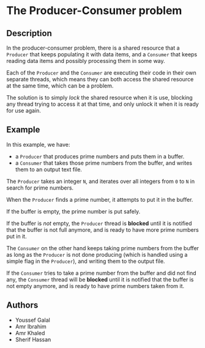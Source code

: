 # The Producer-Consumer problem

## Description

In the producer-consumer problem, 
there is a shared resource that a `Producer`
that keeps populating it with data items,
and a `Consumer` that keeps reading data items
and possibly processing them in some way.

Each of the `Producer` and the `Consumer`
are executing their code in their own separate
threads, which means they can both access
the shared resource at the same time, which can
be a problem.

The solution is to simply _lock_ the shared resource
when it is use, blocking any thread trying to access it
at that time, and only unlock it when it is ready
for use again.

## Example

In this example, we have:
- a `Producer` that produces
prime numbers and puts them in a buffer.
- a `Consumer` that takes those prime numbers
from the buffer, and writes them to an 
output text file.

The `Producer` takes an integer `N`, and iterates
over all integers from `0` to `N` in search for prime
numbers. 

When the `Producer` finds a prime number, it attempts
to put it in the buffer.

If the buffer is empty, the prime number is put safely.

If the buffer is _not_ empty, the `Producer` thread is
**blocked** until it is notified that the buffer is 
not full anymore, and is ready to have more
prime numbers put in it.

The `Consumer` on the other hand keeps taking prime
numbers from the buffer as long as the `Producer` is
not done producing (which is handled using a simple
flag in the `Producer`), and writing them to the output
file.

If the `Consumer` tries to take a  prime number 
from the buffer and did not find any, the `Consumer`
thread will be **blocked** until it is notified that
the buffer is not empty anymore, and is ready to have
prime numbers taken from it.

## Authors

- Youssef Galal
- Amr Ibrahim
- Amr Khaled
- Sherif Hassan